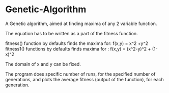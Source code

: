 # Genetic-Algorithm
A Genetic algorithm, aimed at finding maxima of any 2 variable function.

The equation has to be written as a part of the fitness function.

fitness() function by defaults finds the maxima for: f(x,y) = x^2 +y^2
fitness1() functions by defaults finds maxima for : f(x,y) = (x^2-y)^2  + (1-x)^2

The domain of x and y can be fixed.

The program does specific number of runs, for the specified number of generations, and plots the average fitness (output of the function), for each generation.
